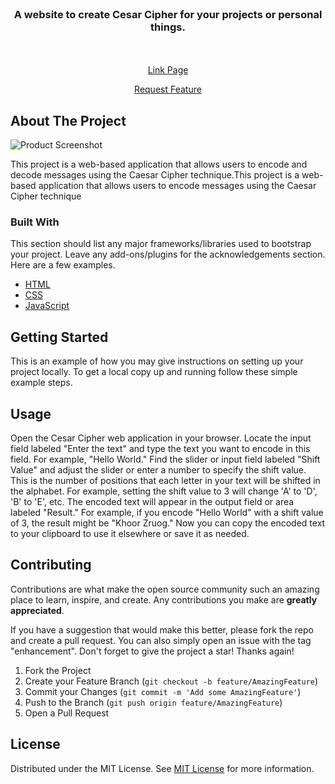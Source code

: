 
<br/>
<div align="center">

<h3 align="center">A website to create Cesar Cipher  for your projects or personal things.</h3>
<p align="center">


<br/>
<br/>
<a href="https://tigre8002.github.io/CesarCipher.github.io/">Link Page</a>  

<a href="https://github.com/Tigre8002/CesarCipher.github.io/issues">Request Feature</a>
</p>
</div>

## About The Project

![Product Screenshot](https://i.ibb.co/X3NdqGG/image.png)

This project is a web-based application that allows users to encode and decode messages using the Caesar Cipher technique.This project is a web-based application that allows users to  encode messages using the Caesar Cipher technique
### Built With

This section should list any major frameworks/libraries used to bootstrap your project. Leave any add-ons/plugins for the acknowledgements section. Here are a few examples.

- [HTML](https://es.wikipedia.org/wiki/HTML)
- [CSS](https://es.wikipedia.org/wiki/CSS)
- [JavaScript](https://es.wikipedia.org/wiki/JavaScript)
## Getting Started

This is an example of how you may give instructions on setting up your project locally.
To get a local copy up and running follow these simple example steps.
## Usage

Open the Cesar Cipher web application in your browser. Locate the input field labeled "Enter the text" and type the text you want to encode in this field. For example, "Hello World." Find the slider or input field labeled "Shift Value" and adjust the slider or enter a number to specify the shift value. This is the number of positions that each letter in your text will be shifted in the alphabet. For example, setting the shift value to 3 will change 'A' to 'D', 'B' to 'E', etc. The encoded text will appear in the output field or area labeled "Result." For example, if you encode "Hello World" with a shift value of 3, the result might be "Khoor Zruog." Now you can copy the encoded text to your clipboard to use it elsewhere or save it as needed.
## Contributing

Contributions are what make the open source community such an amazing place to learn, inspire, and create. Any contributions you make are **greatly appreciated**.

If you have a suggestion that would make this better, please fork the repo and create a pull request. You can also simply open an issue with the tag "enhancement".
Don't forget to give the project a star! Thanks again!

1. Fork the Project
2. Create your Feature Branch (`git checkout -b feature/AmazingFeature`)
3. Commit your Changes (`git commit -m 'Add some AmazingFeature'`)
4. Push to the Branch (`git push origin feature/AmazingFeature`)
5. Open a Pull Request
## License

Distributed under the MIT License. See [MIT License](https://opensource.org/licenses/MIT) for more information.

